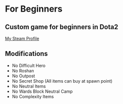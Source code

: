 # For Beginners
## Custom game for beginners in Dota2

[My Steam Profile](https://steamcommunity.com/id/aoisensi)

## Modifications

- No Difficult Hero
- No Roshan
- No Outpost
- No Secret Shop (All items can buy at spawn point)
- No Neutral Items
- No Wards Block Neutral Camp
- No Complexity Items